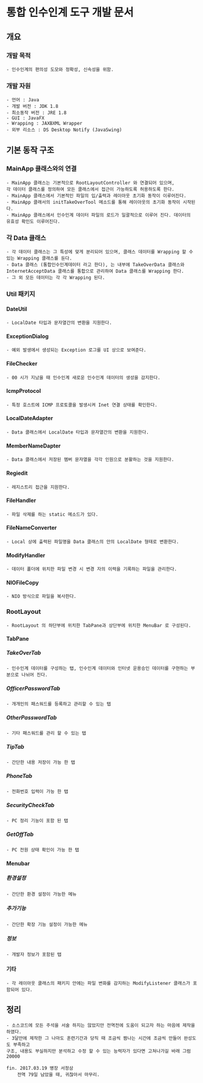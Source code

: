 # 통합 인수인계 도구 개발 문서

## 개요
### 개발 목적
	- 인수인계의 편의성 도모와 정확성, 신속성을 위함.
### 개발 자원
	- 언어 : Java
	- 개발 버전 : JDK 1.8
	- 최소동작 버전 : JRE 1.8
	- GUI : JavaFX
	- Wrapping : JAXBXML Wrapper
	- 외부 리소스 : DS Desktop Notify (JavaSwing)

## 기본 동작 구조
### MainApp 클래스와의 연결
	- MainApp 클래스는 기본적으로 RootLayoutController 와 연결되어 있으며,
	각 데이터 클래스를 정의하여 모든 클래스에서 접근이 가능하도록 허용하도록 한다.
	- MainApp 클래스에서 기본적인 파일의 입/출력과 레이아웃 초기화 동작이 이루어진다.
	- MainApp 클래서의 initTakeOverTool 메소드를 통해 레이아웃의 초기화 동작이 시작된다.
	- MainApp 클래스에서 인수인계 데이터 파일의 로드가 일괄적으로 이루어 진다. 데이터의 유효성 확인도 이루어진다.
### 각 Data 클래스
	- 각 데이터 클래스는 그 특성에 맞게 분리되어 있으며, 클래스 데이터를 Wrapping 할 수 있는 Wrapping 클래스를 둔다.
	- Data 클래스 (통합인수인계데이터 라고 한다), 는 내부에 TakeOverData 클래스와 InternetAcceptData 클래스를 통합으로 관리하여 Data 클래스를 Wrapping 한다.
	- 그 외 모든 데이터는 각 각 Wrapping 된다.
### Util 패키지
#### DateUtil
	- LocalDate 타입과 문자열간의 변환을 지원한다.
#### ExceptionDialog
	- 예외 발생에서 생성되는 Exception 로그를 UI 상으로 보여준다.
#### FileChecker
	- 00 시가 지났을 때 인수인계 새로운 인수인계 데이터의 생성을 감지한다.
#### IcmpProtocol
	- 특정 호스트에 ICMP 프로토콜을 발생시켜 Inet 연결 상태를 확인한다.
#### LocalDateAdapter
	- Data 클래스에서 LocalDate 타입과 문자열간의 변환을 지원한다.
#### MemberNameDapter
	- Data 클래스에서 저장된 멤버 문자열을 각각 인원으로 분활하는 것을 지원한다.
#### Regiedit
	- 레지스트리 접근을 지원한다.
#### FileHandler
	- 파일 삭제를 하는 static 메소드가 있다.
#### FileNameConverter
	- Local 상에 출력된 파일명을 Data 클래스의 안의 LocalDate 형태로 변환한다.
#### ModifyHandler
	- 데이터 폴더에 위치한 파일 변경 시 변경 자의 이력을 기록하는 파일을 관리한다.
#### NIOFileCopy
	- NIO 방식으로 파일을 복사한다.

### RootLayout
	- RootLayout 의 하단부에 위치한 TabPane과 상단부에 위치한 MenuBar 로 구성된다.
#### TabPane
##### TakeOverTab
	- 인수인계 데이터를 구성하는 탭, 인수인계 데이터와 인터넷 운용승인 데이터를 구현하는 부분으로 나뉘어 진다.
##### OfficerPasswordTab
	- 개개인의 패스워드를 등록하고 관리할 수 있는 탭
##### OtherPasswordTab
	- 기타 패스워드를 관리 할 수 있는 탭
##### TipTab
	- 간단한 내용 저장이 가능 한 탭
##### PhoneTab
	- 전화번호 입력이 가능 한 탭
##### SecurityCheckTab
	- PC 정리 기능이 포함 된 탭
##### GetOffTab
	- PC 전원 상태 확인이 가능 한 탭

#### Menubar
##### 환경설정
	- 간단한 환경 설정이 가능한 메뉴
##### 추가기능
	- 간단한 확장 기능 설정이 가능한 메뉴
##### 정보
	- 개발자 정보가 포함된 탭
	
#### 기타
	- 각 레이아웃 클래스의 패키지 안에는 파일 변화를 감지하는 ModifyListener 클래스가 포함되어 있다.

## 정리
	- 소스코드에 모든 주석을 서술 하지는 않았지만 전역전에 도움이 되고자 하는 마음에 제작을 하였다.
	- 3달만에 제작한 그 나마도 훈련기간과 당직 때 조금씩 짬나는 시간에 조금씩 만들어 완성도도 부족하고 
	구조, 내용도 부실하지만 분석하고 수정 할 수 있는 능력자가 있다면 고쳐나가길 바래 그럼 20000
	
	fin. 2017.03.19 병장 서정삼
		전역 79일 남았을 때, 귀찮아서 마무리.
